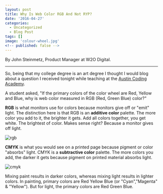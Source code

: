 ```yaml
---
layout: post
title: Why Is Web Color RGB And Not RYP?
date: '2016-04-27'
categories:
  - Uncategorized
  - Blog Post
tags: []
image: 'colour-wheel.jpg'
<!-- published: false -->
---
```




By John Steinmetz, Product Manager at W2O Digital.

--------------------------------------------------------------------------------

So, being that my college degree is an art degree I thought I would blog about a question I received tonight while teaching at the [Austin Coding Academy](//www.austincodingacademy.com/).

A student asked, "If the primary colors of the color wheel are Red, Yellow and Blue, why is web color measured in RGB (Red, Green Blue) color?"

**RGB** is what monitors use for colors because monitors give off or "emit" light. The distinction here is that RGB is an **additive color** palette. The more color you add to it, the brighter it gets. Add all colors together, you get white. The brightest of color. Makes sense right? Because a monitor gives off light.

<!-- DEAD LINK -->
![rgb](//www.austincodingacademy.com/wp-content/uploads/2016/04/rgb.jpg)



**CMYK** is what you would see on a printed page because pigment or color "absorbs" light. CMYK is a **subtractive color** palette. The more colors you add, the darker it gets because pigment on printed material absorbs light.
<!-- DEAD LINK -->
![cmyk](//www.austincodingacademy.com/wp-content/uploads/2016/04/cmyk.jpg)

Mixing paint results in darker colors, whereas mixing light results in lighter colors. In painting, primary colors are Red Yellow Blue (or "Cyan","Magenta" & "Yellow"). But for light, the primary colors are Red Green Blue.
